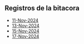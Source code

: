 ## Registros de la bitacora
- [11-Nov-2024](Registers/11Nov2024.md)
- [13-Nov-2024](Registers/13Nov2024.md)
- [15-Nov-2024](Registers/15Nov2024.md)
- [17-Nov-2024](Registers/17Nov2024.md)